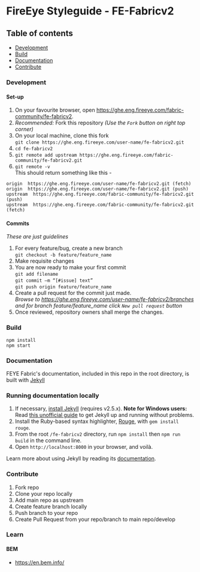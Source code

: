 # FireEye Styleguide - FE-Fabricv2

## Table of contents

* [Development](#development)
* [Build](#build)
* [Documentation](#documentation)
* [Contribute](#contribute)

### Development

#### Set-up
1. On your favourite browser, open <https://ghe.eng.fireeye.com/fabric-community/fe-fabricv2>.
2. *Recommended:* Fork this repository *(Use the ```Fork``` button on right top corner)*
3. On your local machine, clone this fork <br/>```git clone https://ghe.eng.fireeye.com/user-name/fe-fabricv2.git```
4. ```cd fe-fabricv2```
5. ```git remote add upstream https://ghe.eng.fireeye.com/fabric-community/fe-fabricv2.git```
6. ```git remote -v```<br/>This should return something like this -
```
origin  https://ghe.eng.fireeye.com/user-name/fe-fabricv2.git (fetch)
origin  https://ghe.eng.fireeye.com/user-name/fe-fabricv2.git (push)
upstream  https://ghe.eng.fireeye.com/fabric-community/fe-fabricv2.git (push)
upstream  https://ghe.eng.fireeye.com/fabric-community/fe-fabricv2.git (fetch)
```

#### Commits
*These are just guidelines*

1. For every feature/bug, create a new branch <br/>
```git checkout -b feature/feature_name```
2. Make requisite changes
3. You are now ready to make your first commit <br/>
```git add filename```<br/>
```git commit –m “[#issue] text”```<br/>
```git push origin feature/feature_name```<br/>
4. Create a pull request for the commit just made.<br/>
    *Browse to <https://ghe.eng.fireeye.com/user-name/fe-fabricv2/branches> and for branch feature/feature_name click ```New pull request``` button*
5. Once reviewed, repository owners shall merge the changes.

### Build

```
npm install
npm start
```
### Documentation

FEYE Fabric's documentation, included in this repo in the root directory, is built with [Jekyll](http://jekyllrb.com)

### Running documentation locally

1. If necessary, [install Jekyll](http://jekyllrb.com/docs/installation) (requires v2.5.x).
   **Note for Windows users:** Read [this unofficial guide](http://jekyll-windows.juthilo.com/) to get Jekyll up and running without problems.
2. Install the Ruby-based syntax highlighter, [Rouge](https://github.com/jneen/rouge), with `gem install rouge`.
3. From the root `/fe-fabricv2` directory, run `npm install` then `npm run build` in the command line.
4. Open `http://localhost:8000` in your browser, and voilà.

Learn more about using Jekyll by reading its [documentation](http://jekyllrb.com/docs/home/).

### Contribute

1. Fork repo
2. Clone your repo locally
3. Add main repo as upstream
4. Create feature branch locally
5. Push branch to your repo
6. Create Pull Request from your repo/branch to main repo/develop

### Learn

#### BEM
* https://en.bem.info/
